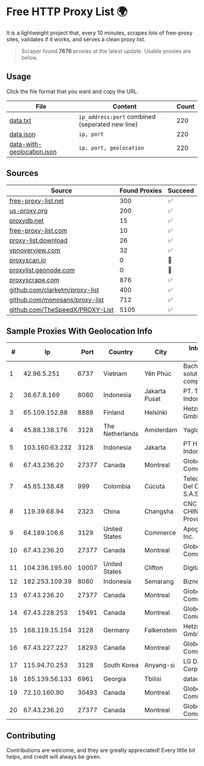 
# Free HTTP Proxy List 🌍

It is a lightweight project that, every 10 minutes, scrapes lots of free-proxy sites, validates if it works, and serves a clean proxy list.


> Scraper found **7676** proxies at the latest update. Usable proxies are below.

## Usage

Click the file format that you want and copy the URL.


|File|Content|Count|
|----|-------|-----|
|[data.txt](https://raw.githubusercontent.com/themiralay/Proxy-List-World/master/data.txt)|`ip_address:port` combined (seperated new line)|220|
|[data.json](https://raw.githubusercontent.com/themiralay/Proxy-List-World/master/data.json)|`ip, port`|220|
|[data-with-geolocation.json](https://raw.githubusercontent.com/themiralay/Proxy-List-World/master/data-with-geolocation.json)|`ip, port, geolocation`|220|

## Sources

|Source|Found Proxies|Succeed|
|------|-------------|-------|
|[free-proxy-list.net](https://free-proxy-list.net)|300|✅|
|[us-proxy.org](https://www.us-proxy.org)|200|✅|
|[proxydb.net](http://proxydb.net)|15|✅|
|[free-proxy-list.com](https://free-proxy-list.com/?page=&port=&type%5B%5D=http&type%5B%5D=https&up_time=0&search=Search)|10|✅|
|[proxy-list.download](https://www.proxy-list.download/HTTP)|26|✅|
|[vpnoverview.com](https://vpnoverview.com/privacy/anonymous-browsing/free-proxy-servers)|32|✅|
|[proxyscan.io](https://www.proxyscan.io)|0|🚫|
|[proxylist.geonode.com](https://proxylist.geonode.com/api/proxy-list?limit=300&page=1&sort_by=lastChecked&sort_type=desc&protocols=http,https)|0|🚫|
|[proxyscrape.com](https://api.proxyscrape.com/v2/?request=displayproxies&protocol=http&timeout=10000&country=all&ssl=all&anonymity=all)|876|✅|
|[github.com/clarketm/proxy-list](https://raw.githubusercontent.com/clarketm/proxy-list/master/proxy-list-raw.txt)|400|✅|
|[github.com/monosans/proxy-list](https://raw.githubusercontent.com/monosans/proxy-list/main/proxies/http.txt)|712|✅|
|[github.com/TheSpeedX/PROXY-List](https://raw.githubusercontent.com/TheSpeedX/PROXY-List/master/http.txt)|5105|✅|


## Sample Proxies With Geolocation Info

|#|Ip|Port|Country|City|Internet Service Provider|
|-|--|----|-------|----|-------------------------|
|1|42.96.5.251|6737|Vietnam|Yên Phúc|Bach Kim Network solutions Join stock company|
|2|36.67.8.169|8080|Indonesia|Jakarta Pusat|PT. Telekomunikasi Indonesia|
|3|65.109.152.88|8888|Finland|Helsinki|Hetzner Online GmbH|
|4|45.88.138.176|3128|The Netherlands|Amsterdam|Yaglom Labs Ltd|
|5|103.160.63.232|3128|Indonesia|Jakarta|PT Herza Digital Indonesia|
|6|67.43.236.20|27377|Canada|Montreal|GloboTech Communications|
|7|45.65.138.48|999|Colombia|Cúcuta|Telecomunicaciones Del Catatumbo S.A.S|
|8|119.39.68.94|2323|China|Changsha|CNC Group CHINA169 Hunan Province Network|
|9|64.189.106.6|3129|United States|Commerce|Apogee Telecom Inc.|
|10|67.43.236.20|27377|Canada|Montreal|GloboTech Communications|
|11|104.236.195.60|10007|United States|Clifton|DigitalOcean, LLC|
|12|182.253.109.39|8080|Indonesia|Semarang|Biznet Metronet|
|13|67.43.236.20|27377|Canada|Montreal|GloboTech Communications|
|14|67.43.228.253|15491|Canada|Montreal|GloboTech Communications|
|15|168.119.15.154|3128|Germany|Falkenstein|Hetzner Online GmbH|
|16|67.43.227.227|18293|Canada|Montreal|GloboTech Communications|
|17|115.94.70.253|3128|South Korea|Anyang-si|LG DACOM Corporation|
|18|185.139.56.133|6961|Georgia|Tbilisi|datacenter|
|19|72.10.160.90|30493|Canada|Montreal|GloboTech Communications|
|20|67.43.236.20|27377|Canada|Montreal|GloboTech Communications|



## Contributing

Contributions are welcome, and they are greatly appreciated! Every
little bit helps, and credit will always be given.


